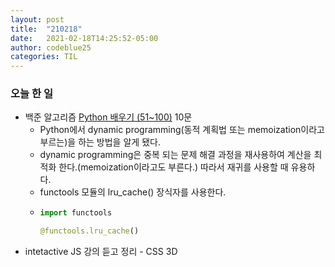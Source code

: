 ```yaml
---
layout: post
title:  "210218"
date:   2021-02-18T14:25:52-05:00
author: codeblue25
categories: TIL
---
```


<h3>오늘 한 일</h3>

* 백준 알고리즘 [Python 배우기 (51~100)](https://www.acmicpc.net/workbook/view/460) 10문
  * Python에서 dynamic programming(동적 계획법 또는 memoization이라고 부르는)을 하는 방법을 알게 됐다.
  * dynamic programming은 중복 되는 문제 해결 과정을 재사용하여 계산을 최적화 한다.(memoization이라고도 부른다.) 따라서 재귀를 사용할 때 유용하다.
  * functools 모듈의 lru_cache() 장식자를 사용한다.
  * ```python
    import functools

    @functools.lru_cache()
    ```
* intetactive JS 강의 듣고 정리 - CSS 3D